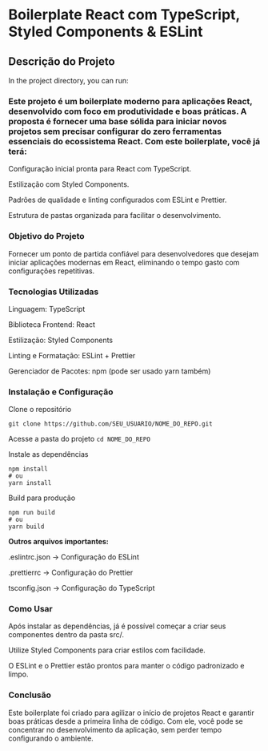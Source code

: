 # Boilerplate React com TypeScript, Styled Components & ESLint

## Descrição do Projeto

In the project directory, you can run:

### Este projeto é um boilerplate moderno para aplicações React, desenvolvido com foco em produtividade e boas práticas. A proposta é fornecer uma base sólida para iniciar novos projetos sem precisar configurar do zero ferramentas essenciais do ecossistema React. Com este boilerplate, você já terá:

Configuração inicial pronta para React com TypeScript.

Estilização com Styled Components.

Padrões de qualidade e linting configurados com ESLint e Prettier.

Estrutura de pastas organizada para facilitar o desenvolvimento.

### Objetivo do Projeto

Fornecer um ponto de partida confiável para desenvolvedores que desejam iniciar aplicações modernas em React, eliminando o tempo gasto com configurações repetitivas.

### Tecnologias Utilizadas

Linguagem: TypeScript

Biblioteca Frontend: React

Estilização: Styled Components

Linting e Formatação: ESLint + Prettier

Gerenciador de Pacotes: npm (pode ser usado yarn também)

### Instalação e Configuração

Clone o repositório

`git clone https://github.com/SEU_USUARIO/NOME_DO_REPO.git`

Acesse a pasta do projeto
`cd NOME_DO_REPO`

Instale as dependências
````
npm install
# ou
yarn install
````
Build para produção
````
npm run build
# ou
yarn build

````

**Outros arquivos importantes:**

.eslintrc.json → Configuração do ESLint

.prettierrc → Configuração do Prettier

tsconfig.json → Configuração do TypeScript

### Como Usar

Após instalar as dependências, já é possível começar a criar seus componentes dentro da pasta src/.

Utilize Styled Components para criar estilos com facilidade.

O ESLint e o Prettier estão prontos para manter o código padronizado e limpo.

### Conclusão

Este boilerplate foi criado para agilizar o início de projetos React e garantir boas práticas desde a primeira linha de código.
Com ele, você pode se concentrar no desenvolvimento da aplicação, sem perder tempo configurando o ambiente.
